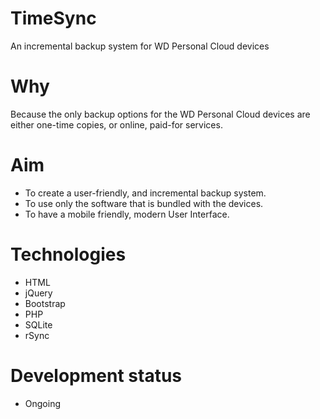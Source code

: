 # TimeSync
An incremental backup system for WD Personal Cloud devices

# Why
Because the only backup options for the WD Personal Cloud devices are either one-time copies, or online, paid-for services.

# Aim
- To create a user-friendly, and incremental backup system.
- To use only the software that is bundled with the devices.
- To have a mobile friendly, modern User Interface.

# Technologies
- HTML
- jQuery
- Bootstrap
- PHP
- SQLite
- rSync

# Development status
- Ongoing
